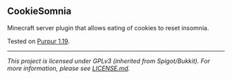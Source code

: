 ## CookieSomnia

Minecraft server plugin that allows eating of cookies to reset insomnia.

Tested on [Purpur 1.19](https://github.com/PurpurMC/Purpur).

---
*This project is licensed under GPLv3 (inherited from Spigot/Bukkit). For more information, please see [LICENSE.md](./LICENSE.md).*
